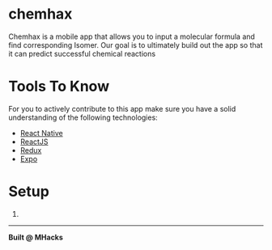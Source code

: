 # chemhax

Chemhax is a mobile app that allows you to input a molecular formula and find corresponding Isomer.
Our goal is to ultimately build out the app so that it can predict successful chemical reactions

# Tools To Know

For you to actively contribute to this app make sure you have a solid understanding of the following technologies:
* [React Native](https://facebook.github.io/react-native/)
* [ReactJS](https://facebook.github.io/react/)
* [Redux](http://redux.js.org/)
* [Expo](https://expo.io)

# Setup
1. 

***
**Built @ MHacks**
